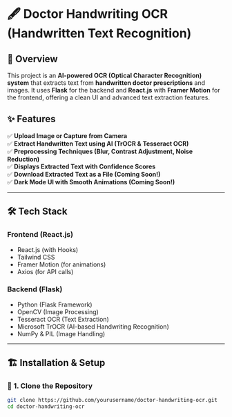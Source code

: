 # 🖋️ Doctor Handwriting OCR (Handwritten Text Recognition)

## 🚀 Overview
This project is an **AI-powered OCR (Optical Character Recognition) system** that extracts text from **handwritten doctor prescriptions** and images. It uses **Flask** for the backend and **React.js** with **Framer Motion** for the frontend, offering a clean UI and advanced text extraction features.  

## ✨ Features
✅ **Upload Image or Capture from Camera**  
✅ **Extract Handwritten Text using AI (TrOCR & Tesseract OCR)**  
✅ **Preprocessing Techniques (Blur, Contrast Adjustment, Noise Reduction)**  
✅ **Displays Extracted Text with Confidence Scores**  
✅ **Download Extracted Text as a File (Coming Soon!)**  
✅ **Dark Mode UI with Smooth Animations (Coming Soon!)**  

---

## 🛠️ Tech Stack
### **Frontend (React.js)**
- React.js (with Hooks)  
- Tailwind CSS  
- Framer Motion (for animations)  
- Axios (for API calls)  

### **Backend (Flask)**
- Python (Flask Framework)  
- OpenCV (Image Processing)  
- Tesseract OCR (Text Extraction)  
- Microsoft TrOCR (AI-based Handwriting Recognition)  
- NumPy & PIL (Image Handling)  

---

## 🏗️ Installation & Setup  

### 📌 **1. Clone the Repository**  
```bash
git clone https://github.com/yourusername/doctor-handwriting-ocr.git
cd doctor-handwriting-ocr
